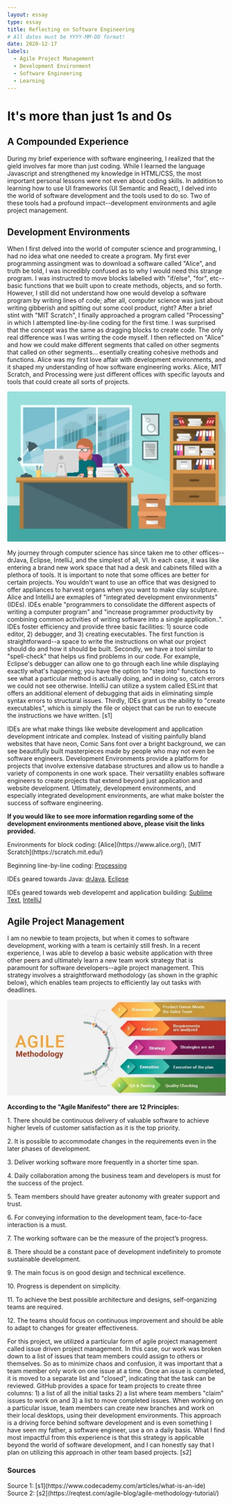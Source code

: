 ```yaml
---
layout: essay
type: essay
title: Reflecting on Software Engineering
# All dates must be YYYY-MM-DD format!
date: 2020-12-17
labels:
  - Agile Project Management
  - Development Environment
  - Software Engineering
  - Learning
---
```

# It's more than just 1s and 0s

## A Compounded Experience

<p>During my brief experience with software engineering, I realized that the gield involves far more than just coding. While I learned the language Javascript and strengthened my knowledge in HTML/CSS, the most important personal lessons were not even about coding skills. In addition to learning how to use UI frameworks (UI Semantic and React), I delved into the world of software development and the tools used to do so. Two of these tools had a profound impact--development environments and agile project management.</p>

## Development Environments

<p>When I first delved into the world of computer science and programming, I had no idea what one needed to create a program. My first ever programming assingment was to download a software called "Alice", and truth be told, I was incredibly confused as to why I would need this strange program. I was instructred to move blocks labelled with "if/else", "for", etc--basic functions that we built upon to create methods, objects, and so forth. However, I still did not understand how one would develop a software program by writing lines of code; after all, computer science was just about writing gibberish and spitting out some cool product, right? After a brief stint with "MIT Scratch", I finally approached a program called "Processing" in which I attempted line-by-line coding for the first time. I was surprised that the concept was the same as dragging blocks to create code. The only real difference was I was writing the code myself. I then reflected on "Alice" and how we could make different segments that called on other segments that called on other segments... esentially creating cohesive methods and functions. Alice was my first love affair with development environments, and it shaped my understanding of how software engineering works. Alice, MIT Scratch, and Processing were just different offices with specific layouts and tools that could create all sorts of projects.</p>
<img class="ui medium left floated image" src="../images/office.jpg">
<p>My journey through computer science has since taken me to other offices--drJava, Eclipse, IntelliJ, and the simplest of all, VI. In each case, it was like entering a brand new work space that had a desk and cabinets filled with a plethora of tools. It is important to note that some offices are better for certain projects. You wouldn't want to use an office that was designed to offer appliances to harvest organs when you want to make clay sculpture. Alice and IntelliJ are exmaples of "integrated development environments" (IDEs). IDEs enable "programmers to consolidate the different aspects of writing a computer program" and "increase programmer productivity by combining common activities of writing software into a single application..". IDEs foster efficiency and provide three basic facilities: 1) source code editor, 2) debugger, and 3) creating executables. The first function is straightforward--a space to write the instructions on what our project should do and how it should be built. Secondly, we have a tool similar to "spell-check" that helps us find problems in our code. For example, Eclipse's debugger can allow one to go through each line while displaying exactly what's happening; you have the option to "step into" functions to see what a particular method is actually doing, and in doing so, catch errors we could not see otherwise. IntelliJ can utilize a system called ESLint that offers an additional element of debugging that aids in eliminating simple syntax errors to structural issues. Thirdly, IDEs grant us the ability to "create executables", which is simply the file or object that can be run to execute the instructions we have written. [s1]</p>
<p>IDEs are what make things like website development and application development intricate and complex. Instead of visiting painfully bland websites that have neon, Comic Sans font over a bright background, we can see beautifully built masterpieces made by people who may not even be software engineers. Development Environments provide a platform for projects that involve extensive database structures and allow us to handle a variety of components in one work space. Their versatility enables software engineers to create projects that extend beyond just application and website development. Utlimately, development environments, and especially integrated development environments, are what make bolster the success of software engineering.</p>

<p><b>If you would like to see more information regarding some of the development environments mentioned above, please visit the links provided.</b></p>
Environments for block coding: [Alice](https://www.alice.org/), [MIT Scratch](https://scratch.mit.edu/)

Beginning line-by-line coding: [Processing](https://processing.org/download/)

IDEs geared towards Java: [drJava](http://www.drjava.org/), [Eclipse](https://www.eclipse.org/ide/)


IDEs geared towards web developemt and application building: [Sublime Text](https://www.sublimetext.com/), [IntelliJ](https://www.jetbrains.com/idea/) 

## Agile Project Management
<p>I am no newbie to team projects, but when it comes to software development, working with a team is certainly still fresh. In a recent experience, I was able to develop a basic website application with three other peers and ultimately learn a new team work strategy that is paramount for software developers--agile project management. This strategy involves a straightforward methodology (as shown in the graphic below), which enables team projects to efficiently lay out tasks with deadlines.</p>
<img class="ui large image" src="../images/agileproject.jpg">
<p><b>According to the "Agile Manifesto" there are 12 Principles:</b></p>
<p>1. There should be continuous delivery of valuable software to achieve higher levels of customer satisfaction as it is the top priority.</p>
<p>2. It is possible to accommodate changes in the requirements even in the later phases of development.</p>
<p>3. Deliver working software more frequently in a shorter time span.</p>
<p>4. Daily collaboration among the business team and developers is must for the success of the project.</p>
<p>5. Team members should have greater autonomy with greater support and trust.</p>
<p>6. For conveying information to the development team, face-to-face interaction is a must.</p>
<p>7. The working software can be the measure of the project’s progress.</p>
<p>8. There should be a constant pace of development indefinitely to promote sustainable development.</p>
<p>9. The main focus is on good design and technical excellence.</p>
<p>10. Progress is dependent on simplicity.</p>
<p>11. To achieve the best possible architecture and designs, self-organizing teams are required.</p>
<p>12. The teams should focus on continuous improvement and should be able to adapt to changes for greater effectiveness.</p>


<p>For this project, we utilized a particular form of agile project management called issue driven project management. In this case, our work was broken down to a list of issues that team members could assign to others or themselves. So as to minimize chaos and confusion, it was important that a team member only work on one issue at a time. Once an issue is completed, it is moved to a separate list and "closed", indicating that the task can be reviewed. GitHub provides a space for team projects to create three columns: 1) a list of all the initial tasks 2) a list where team members "claim" issues to work on and 3) a list to move completed issues. When working on a particular issue, team members can create new branches and work on their local desktops, using their development environments. This approach is a driving force behind software development and is even something I have seen my father, a software engineer, use a on a daily basis. What I find most impactful from this experience is that this strategy is applicable beyond the world of software development, and I can honestly say that I plan on utilizing this approach in other team based projects. [s2]</p>

<h3>Sources</h3>
Source 1: [s1](https://www.codecademy.com/articles/what-is-an-ide) 
Source 2: [s2](https://reqtest.com/agile-blog/agile-methodology-tutorial/)

